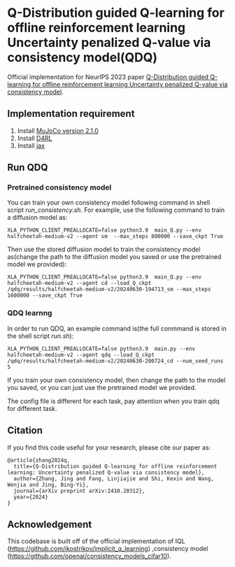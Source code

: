 # Q-Distribution guided Q-learning for offline reinforcement learning Uncertainty penalized Q-value via consistency model(QDQ)

Official implementation for NeurIPS 2023 paper [Q-Distribution guided Q-learning for offline reinforcement learning Uncertainty penalized Q-value via consistency model](https://arxiv.org/abs/2410.20312).


## Implementation requirement

1. Install [MuJoCo version 2.1.0](https://github.com/google-deepmind/mujoco/releases?page=2)
2. Install [D4RL](https://github.com/Farama-Foundation/D4RL/tree/4aff6f8c46f62f9a57f79caa9287efefa45b6688)
3. Install [jax](https://jax.readthedocs.io/en/latest/installation.html)


## Run QDQ


### Pretrained consistency model

You can train your own consistency model following command in shell script *run_consistency.sh*. For example, use the following command to train a diffusion model as:

```
XLA_PYTHON_CLIENT_PREALLOCATE=false python3.9  main_Q.py --env halfcheetah-medium-v2 --agent sm  --max_steps 800000 --save_ckpt True
```

Then use the stored diffusion model to train the consistency model as(change the path to the diffusion model you saved or use the pretrained model we provided):

```
XLA_PYTHON_CLIENT_PREALLOCATE=false python3.9  main_Q.py --env halfcheetah-medium-v2 --agent cd --load_Q_ckpt /qdq/results/halfcheetah-medium-v2/20240630-194713_sm --max_steps 1600000 --save_ckpt True 
```

### QDQ learnng

In order to run QDQ, an example command is(the full conmmand is stored in the shell script *run.sh*):

```
XLA_PYTHON_CLIENT_PREALLOCATE=false python3.9  main.py --env halfcheetah-medium-v2 --agent qdq --load_Q_ckpt /qdq/results/halfcheetah-medium-v2/20240630-200724_cd --num_seed_runs 5
```

If you train your own consistency model, then change the path to the model you saved, or you can just use the pretrained model we provided.

The config file is different for each task, pay attention when you train qdq for different task.


## Citation

If you find this code useful for your research, please cite our paper as:

```
@article{zhang2024q,
  title={Q-Distribution guided Q-learning for offline reinforcement learning: Uncertainty penalized Q-value via consistency model},
  author={Zhang, Jing and Fang, Linjiajie and Shi, Kexin and Wang, Wenjia and Jing, Bing-Yi},
  journal={arXiv preprint arXiv:2410.20312},
  year={2024}
}
```



## Acknowledgement

This codebase is built off of the official implementation of IQL (https://github.com/ikostrikov/implicit_q_learning) ,consistency model (https://github.com/openai/consistency_models_cifar10).
